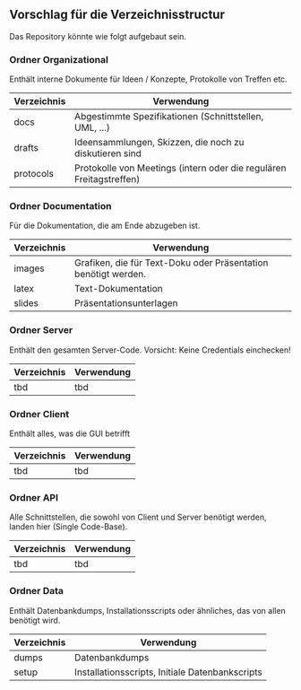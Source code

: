 ## Vorschlag für die Verzeichnisstructur

Das Repository könnte wie folgt aufgebaut sein.

### Ordner Organizational

Enthält interne Dokumente für Ideen / Konzepte, Protokolle von Treffen etc.

| Verzeichnis        | Verwendung                                                                |
| ------------------ | ------------------------------------------------------------------------- |
| docs               | Abgestimmte Spezifikationen (Schnittstellen, UML, ...)                    |
| drafts             | Ideensammlungen, Skizzen, die noch zu diskutieren sind                    |
| protocols          | Protokolle von Meetings (intern oder die regulären Freitagstreffen)       |


### Ordner Documentation

Für die Dokumentation, die am Ende abzugeben ist.

| Verzeichnis        | Verwendung                                                                |
| ------------------ | ------------------------------------------------------------------------- |
| images             | Grafiken, die für Text-Doku oder Präsentation benötigt werden.            |
| latex              | Text-Dokumentation                                                        |
| slides             | Präsentationsunterlagen                                                   |


### Ordner Server

Enthält den gesamten Server-Code. Vorsicht: Keine Credentials einchecken!

| Verzeichnis        | Verwendung                                                                |
| ------------------ | ------------------------------------------------------------------------- |
| tbd                | tbd                                                                       |


### Ordner Client

Enthält alles, was die GUI betrifft

| Verzeichnis        | Verwendung                                                                |
| ------------------ | ------------------------------------------------------------------------- |
| tbd                | tbd                                                                       |


### Ordner API

Alle Schnittstellen, die sowohl von Client und Server benötigt werden, landen hier (Single Code-Base).

| Verzeichnis        | Verwendung                                                                |
| ------------------ | ------------------------------------------------------------------------- |
| tbd                | tbd                                                                       |


### Ordner Data

Enthält Datenbankdumps, Installationsscripts oder ähnliches, das von allen benötigt wird.

| Verzeichnis        | Verwendung                                                                |
| ------------------ | ------------------------------------------------------------------------- |
| dumps              | Datenbankdumps                                                            |
| setup              | Installationsscripts, Initiale Datenbankscripts                           |
